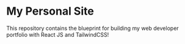 # My Personal Site

This repository contains the blueprint for building my web developer portfolio with React JS and TailwindCSS!
